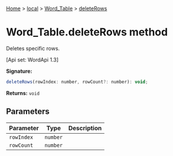 [Home](./index) &gt; [local](local.md) &gt; [Word\_Table](local.word_table.md) &gt; [deleteRows](local.word_table.deleterows.md)

# Word\_Table.deleteRows method

Deletes specific rows. 

 \[Api set: WordApi 1.3\]

**Signature:**
```javascript
deleteRows(rowIndex: number, rowCount?: number): void;
```
**Returns:** `void`

## Parameters

|  Parameter | Type | Description |
|  --- | --- | --- |
|  `rowIndex` | `number` |  |
|  `rowCount` | `number` |  |

